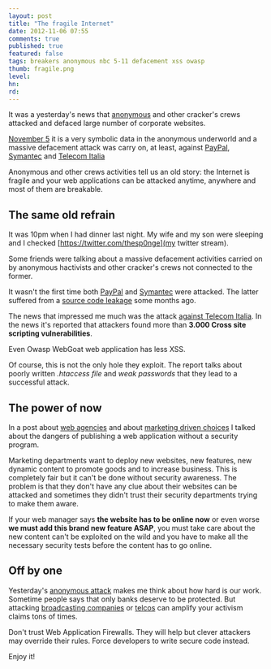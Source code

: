 ```yaml
---
layout: post
title: "The fragile Internet"
date: 2012-11-06 07:55
comments: true
published: true
featured: false
tags: breakers anonymous nbc 5-11 defacement xss owasp 
thumb: fragile.png
level:
hn: 
rd: 
---
```


It was a yesterday's news that [anonymous](https://twitter.com/YourAnonNews)
and other cracker's crews attacked and defaced large number of corporate
websites.

[November 5](http://www.wired.com/threatlevel/2011/11/remember-remember-anonymous-celebrates-the-5th-of-november/)
it is a very symbolic data in the anonymous underworld and a massive defacement
attack was carry on, at least, against [PayPal](https://www.paypal.com),
[Symantec](http://www.symantec.com) and [Telecom Italia](http://www.telecomitalia.com) 

Anonymous and other crews activities tell us an old story: the Internet is
fragile and your web applications can be attacked anytime, anywhere and most of
them are breakable.

<!-- more -->

## The same old refrain

It was 10pm when I had dinner last night. My wife and my son were sleeping and
I checked [https://twitter.com/thesp0nge](my twitter stream).

Some friends were talking about a massive defacement activities carried on by
anonymous hactivists and other cracker's crews not connected to the former.

It wasn't the first time both [PayPal](https://www.paypal.com) and
[Symantec](http://www.symantec.com) were attacked. The latter suffered from a
[source code leakage](http://www.zdnet.com/symantec-source-code-leaked-on-pirate-bay-7000004765/)
some months ago.

The news that impressed me much was the attack [against Telecom Italia](http://thehackernews.com/2012/11/anonymous-hack-30000-accounts-and.html).
In the news it's reported that attackers found more than **3.000 Cross site
scripting vulnerabilities**.

Even Owasp WebGoat web application has less XSS.

Of course, this is not the only hole they exploit. The report talks about
poorly written *.htaccess file* and *weak passwords* that they lead to a
successful attack.

## The power of now

In a post about [web agencies](http://armoredcode.com/blog/are-web-agencies-the-new-security-threats-in-2013/) 
and about [marketing driven choices](http://armoredcode.com/blog/border-line-between-marketing-and-security-features/) 
I talked about the dangers of publishing a web application without a security program.

Marketing departments want to deploy new websites, new features, new dynamic
content to promote goods and to increase business. This is completely fair but
it can't be done without security awareness. The problem is that they don't
have any clue about their websites can be attacked and sometimes they didn't
trust their security departments trying to make them aware.

If your web manager says **the website has to be online now** or even worse
**we must add this brand new feature ASAP**, you must take care about the new
content can't be exploited on the wild and you have to make all the necessary
security tests before the content has to go online.

## Off by one

Yesterday's [anonymous attack](http://www.examiner.com/article/anonymous-nbc-hacked-defaced-honor-of-guy-fawkes-day) makes me think about how hard is our work.
Sometime people says that only banks deserve to be protected. But attacking
[broadcasting companies](http://thehackernews.com/2012/11/nbc-websites-hacked-to-promote-nov5th.html)
or
[telcos](http://thehackernews.com/2012/11/anonymous-hack-30000-accounts-and.html)
can amplify your activism claims tons of times.

Don't trust Web Application Firewalls. They will help but clever attackers may
override their rules. 
Force developers to write secure code instead.

Enjoy it!
